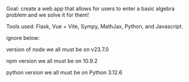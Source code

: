Goal: create a web app that allows for users to enter a basic algebra problem and we solve it for them!

Tools used: Flask, Vue + Vite, Sympy, MathJax, Python, and Javascript.

ignore below: 

version of node we all must be on
v23.7.0

npm version we all must be on
10.9.2

python version we all must be on
Python 3.12.6

